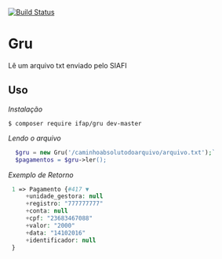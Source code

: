[![Build Status](https://travis-ci.org/Edilton/Gru.svg?branch=master)](https://travis-ci.org/IFAP/Gru)

# Gru
Lê um arquivo txt enviado pelo SIAFI


## Uso

*Instalação*


`$ composer require ifap/gru dev-master`


*Lendo o arquivo*


```php 
  $gru = new Gru('/caminhoabsolutodoarquivo/arquivo.txt');`
  $pagamentos = $gru->ler();
 ```


*Exemplo de Retorno*


 ```php
  1 => Pagamento {#417 ▼
      +unidade_gestora: null
      +registro: "777777777"
      +conta: null
      +cpf: "23683467088"
      +valor: "2000"
      +data: "14102016"
      +identificador: null
  }

  ```

